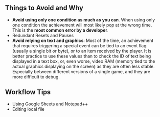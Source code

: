 ## Things to Avoid and Why
  - **Avoid using only one condition as much as you can**. When using only one condition the achievement will most likely pop at the wrong time.  This is the **most common error by a developer**.
  - Redundant Resets and Pauses
  - **Avoid relying on text and graphics**: Most of the time, an achievement that requires triggering a special event can be tied to an event flag (usually a single bit or byte), or to an item received by the player. It is better practice to use these values than to check the ID of text being displayed in a text box, or, even worse, video RAM (memory tied to the actual graphics displaying on the screen) as they are often less stable. Especially between different versions of a single game, and they are more difficult to debug.

## Workflow Tips
  - Using Google Sheets and Notepad++
  - Editing local file